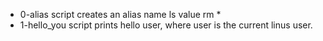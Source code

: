 - 0-alias script creates an alias name ls value rm *
- 1-hello_you script prints hello user, where user is the current linus user.
